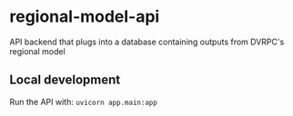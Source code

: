 # regional-model-api

API backend that plugs into a database containing outputs from DVRPC's regional model

## Local development

Run the API with: `uvicorn app.main:app`

